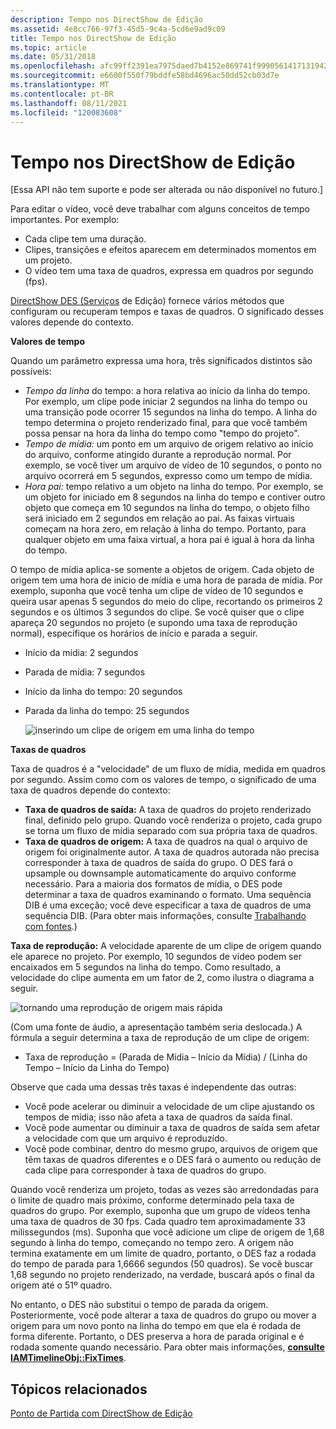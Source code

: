```yaml
---
description: Tempo nos DirectShow de Edição
ms.assetid: 4e8cc766-97f3-45d5-9c4a-5cd6e9ad9c09
title: Tempo nos DirectShow de Edição
ms.topic: article
ms.date: 05/31/2018
ms.openlocfilehash: afc99ff2391ea7975daed7b4152e869741f9990561417131942c4d86e904fca8
ms.sourcegitcommit: e6600f550f79bddfe58bd4696ac50dd52cb03d7e
ms.translationtype: MT
ms.contentlocale: pt-BR
ms.lasthandoff: 08/11/2021
ms.locfileid: "120083608"
---
```

# <a name="time-in-directshow-editing-services"></a>Tempo nos DirectShow de Edição

\[Essa API não tem suporte e pode ser alterada ou não disponível no futuro.\]

Para editar o vídeo, você deve trabalhar com alguns conceitos de tempo importantes. Por exemplo:

-   Cada clipe tem uma duração.
-   Clipes, transições e efeitos aparecem em determinados momentos em um projeto.
-   O vídeo tem uma taxa de quadros, expressa em quadros por segundo (fps).

[DirectShow DES (Serviços](directshow-editing-services.md) de Edição) fornece vários métodos que configuram ou recuperam tempos e taxas de quadros. O significado desses valores depende do contexto.

**Valores de tempo**

Quando um parâmetro expressa uma hora, três significados distintos são possíveis:

-   *Tempo da linha* do tempo: a hora relativa ao início da linha do tempo. Por exemplo, um clipe pode iniciar 2 segundos na linha do tempo ou uma transição pode ocorrer 15 segundos na linha do tempo. A linha do tempo determina o projeto renderizado final, para que você também possa pensar na hora da linha do tempo como "tempo do projeto".
-   *Tempo de mídia:* um ponto em um arquivo de origem relativo ao início do arquivo, conforme atingido durante a reprodução normal. Por exemplo, se você tiver um arquivo de vídeo de 10 segundos, o ponto no arquivo ocorrerá em 5 segundos, expresso como um tempo de mídia.
-   *Hora pai:* tempo relativo a um objeto na linha do tempo. Por exemplo, se um objeto for iniciado em 8 segundos na linha do tempo e contiver outro objeto que começa em 10 segundos na linha do tempo, o objeto filho será iniciado em 2 segundos em relação ao pai. As faixas virtuais começam na hora zero, em relação à linha do tempo. Portanto, para qualquer objeto em uma faixa virtual, a hora pai é igual à hora da linha do tempo.

O tempo de mídia aplica-se somente a objetos de origem. Cada objeto de origem tem uma hora de início de mídia e uma hora de parada de mídia. Por exemplo, suponha que você tenha um clipe de vídeo de 10 segundos e queira usar apenas 5 segundos do meio do clipe, recortando os primeiros 2 segundos e os últimos 3 segundos do clipe. Se você quiser que o clipe apareça 20 segundos no projeto (e supondo uma taxa de reprodução normal), especifique os horários de início e parada a seguir.

-   Início da mídia: 2 segundos
-   Parada de mídia: 7 segundos
-   Início da linha do tempo: 20 segundos
-   Parada da linha do tempo: 25 segundos

    ![inserindo um clipe de origem em uma linha do tempo](images/des-time1.png)

**Taxas de quadros**

Taxa de quadros é a "velocidade" de um fluxo de mídia, medida em quadros por segundo. Assim como com os valores de tempo, o significado de uma taxa de quadros depende do contexto:

-   **Taxa de quadros de saída:** A taxa de quadros do projeto renderizado final, definido pelo grupo. Quando você renderiza o projeto, cada grupo se torna um fluxo de mídia separado com sua própria taxa de quadros.
-   **Taxa de quadros de origem:** A taxa de quadros na qual o arquivo de origem foi originalmente autor. A taxa de quadros autorada não precisa corresponder à taxa de quadros de saída do grupo. O DES fará o upsample ou downsample automaticamente do arquivo conforme necessário. Para a maioria dos formatos de mídia, o DES pode determinar a taxa de quadros examinando o formato. Uma sequência DIB é uma exceção; você deve especificar a taxa de quadros de uma sequência DIB. (Para obter mais informações, consulte [Trabalhando com fontes](working-with-sources.md).)

**Taxa de reprodução:** A velocidade aparente de um clipe de origem quando ele aparece no projeto. Por exemplo, 10 segundos de vídeo podem ser encaixados em 5 segundos na linha do tempo. Como resultado, a velocidade do clipe aumenta em um fator de 2, como ilustra o diagrama a seguir.

![tornando uma reprodução de origem mais rápida](images/des-time2.png)

(Com uma fonte de áudio, a apresentação também seria deslocada.) A fórmula a seguir determina a taxa de reprodução de um clipe de origem:

-   Taxa de reprodução = (Parada de Mídia – Início da Mídia) / (Linha do Tempo – Início da Linha do Tempo)

Observe que cada uma dessas três taxas é independente das outras:

-   Você pode acelerar ou diminuir a velocidade de um clipe ajustando os tempos de mídia; isso não afeta a taxa de quadros da saída final.
-   Você pode aumentar ou diminuir a taxa de quadros de saída sem afetar a velocidade com que um arquivo é reproduzído.
-   Você pode combinar, dentro do mesmo grupo, arquivos de origem que têm taxas de quadros diferentes e o DES fará o aumento ou redução de cada clipe para corresponder à taxa de quadros do grupo.

Quando você renderiza um projeto, todas as vezes são arredondadas para o limite de quadro mais próximo, conforme determinado pela taxa de quadros do grupo. Por exemplo, suponha que um grupo de vídeos tenha uma taxa de quadros de 30 fps. Cada quadro tem aproximadamente 33 milissegundos (ms). Suponha que você adicione um clipe de origem de 1,68 segundo à linha do tempo, começando no tempo zero. A origem não termina exatamente em um limite de quadro, portanto, o DES faz a rodada do tempo de parada para 1,6666 segundos (50 quadros). Se você buscar 1,68 segundo no projeto renderizado, na verdade, buscará após o final da origem até o 51º quadro.

No entanto, o DES não substitui o tempo de parada da origem. Posteriormente, você pode alterar a taxa de quadros do grupo ou mover a origem para um novo ponto na linha do tempo em que ela é rodada de forma diferente. Portanto, o DES preserva a hora de parada original e é rodada somente quando necessário. Para obter mais informações, [**consulte IAMTimelineObj::FixTimes**](iamtimelineobj-fixtimes.md).

## <a name="related-topics"></a>Tópicos relacionados

<dl> <dt>

[Ponto de Partida com DirectShow de Edição](getting-started-with-directshow-editing-services.md)
</dt> </dl>

 

 



